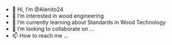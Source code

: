 - 👋 Hi, I’m @Alenito24
- 👀 I’m interested in wood engineering
- 🌱 I’m currently learning about Standards in Wood Technology
- 💞️ I’m looking to collaborate on ...
- 📫 How to reach me ...

<!---
Alenito24/Alenito24 is a ✨ special ✨ repository because its `README.md` (this file) appears on your GitHub profile.
You can click the Preview link to take a look at your changes.
--->
